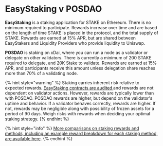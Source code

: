 # EasyStaking v POSDAO

**EasyStaking** is a staking application for STAKE on Ethereum. There is no minimum required to participate. Rewards increase over time and are based on the length of time STAKE is placed in the protocol, and the total supply of STAKE.  Rewards are earned at 15% APR, but are shared between EasyStakers and Liquidity Providers who provide liquidity to Uniswap. 

**POSDAO** is staking on xDai, where you can run a node as a validator or delegate on other validators. There is currently a minimum of 200 STAKE required to delegate, and 20K Stake to validate. Rewards are earned at 15% APR, and participants receive this amount unless delegation share reaches more than 70% of a validating node.

{% hint style="warning" %}
Staking carries inherent risk relative to expected rewards. [EasyStaking contracts are audited ](../../../for-developers/security-audits.md#easystaking-audit-by-quantstamp)and rewards are not dependent on validator actions. However, rewards are typically lower than with POSDAO. POSDAO rewards are higher, but depend on the validator's uptime and behavior. If a validator behaves correctly, rewards are higher. If not, rewards may be negligible along with possibility of frozen assets for a period of 90 days. Weigh risks with rewards when deciding your optimal staking strategy.
{% endhint %}

{% hint style="info" %}
[More comparisons on staking rewards and methods, including an example reward breakdown for each staking method, are available here](../../../for-stakers/stake-token/stake-reward-mechanics/staking-rewards-comparison.md).
{% endhint %}




